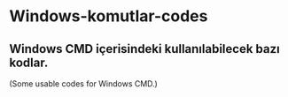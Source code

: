 # Windows-komutlar-codes
## Windows CMD içerisindeki kullanılabilecek bazı kodlar.
  (Some usable codes for Windows CMD.)
